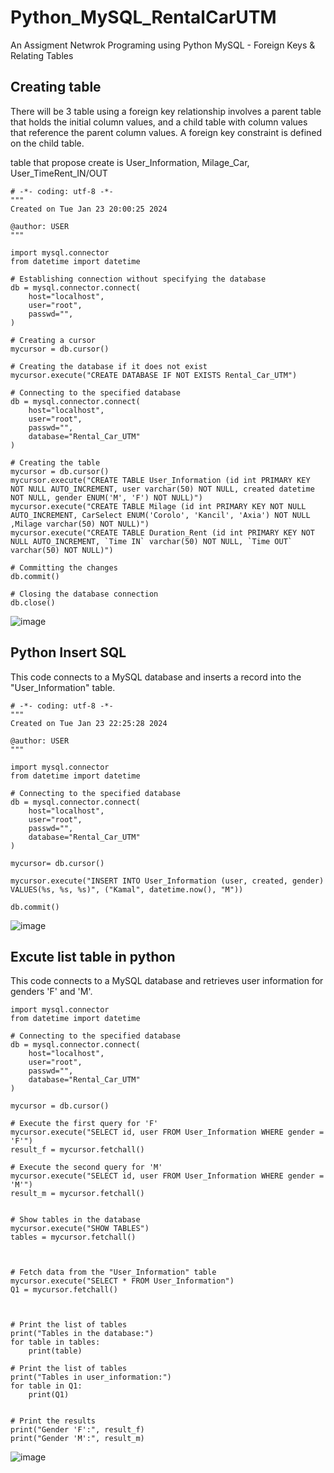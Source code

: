 # Python_MySQL_RentalCarUTM
An Assigment Netwrok Programing using Python MySQL  - Foreign Keys &amp; Relating Tables

## Creating table 
There will be 3 table using a foreign key relationship involves a parent table that holds the initial column values, and a child table with column values that reference the parent column values. A foreign key constraint is defined on the child table. 

table that propose create is User_Information, Milage_Car, User_TimeRent_IN/OUT

```
# -*- coding: utf-8 -*-
"""
Created on Tue Jan 23 20:00:25 2024

@author: USER
"""

import mysql.connector 
from datetime import datetime

# Establishing connection without specifying the database
db = mysql.connector.connect(
    host="localhost",
    user="root",
    passwd="",
)

# Creating a cursor
mycursor = db.cursor()

# Creating the database if it does not exist
mycursor.execute("CREATE DATABASE IF NOT EXISTS Rental_Car_UTM")

# Connecting to the specified database
db = mysql.connector.connect(
    host="localhost",
    user="root",
    passwd="",
    database="Rental_Car_UTM"
)

# Creating the table
mycursor = db.cursor()
mycursor.execute("CREATE TABLE User_Information (id int PRIMARY KEY NOT NULL AUTO_INCREMENT, user varchar(50) NOT NULL, created datetime NOT NULL, gender ENUM('M', 'F') NOT NULL)")
mycursor.execute("CREATE TABLE Milage (id int PRIMARY KEY NOT NULL AUTO_INCREMENT, CarSelect ENUM('Corolo', 'Kancil', 'Axia') NOT NULL ,Milage varchar(50) NOT NULL)")
mycursor.execute("CREATE TABLE Duration_Rent (id int PRIMARY KEY NOT NULL AUTO_INCREMENT, `Time IN` varchar(50) NOT NULL, `Time OUT` varchar(50) NOT NULL)")

# Committing the changes
db.commit()

# Closing the database connection
db.close()

```
![image](https://github.com/faisalhazry/Python_MySQL_RentalCarUTM/assets/121289405/fe9e51be-b0fa-4507-95f4-90938b42a510)


## Python Insert SQL
This code connects to a MySQL database and inserts a record into the "User_Information" table.
```
# -*- coding: utf-8 -*-
"""
Created on Tue Jan 23 22:25:28 2024

@author: USER
"""

import mysql.connector 
from datetime import datetime

# Connecting to the specified database
db = mysql.connector.connect(
    host="localhost",
    user="root",
    passwd="",
    database="Rental_Car_UTM"
)

mycursor= db.cursor()

mycursor.execute("INSERT INTO User_Information (user, created, gender) VALUES(%s, %s, %s)", ("Kamal", datetime.now(), "M"))

db.commit()
```
![image](https://github.com/faisalhazry/Python_MySQL_RentalCarUTM/assets/121289405/d69051df-df6e-408d-b714-f7dfd5a2b14e)

## Excute list table in python 
This code connects to a MySQL database and retrieves user information for genders 'F' and 'M'.
```
import mysql.connector 
from datetime import datetime

# Connecting to the specified database
db = mysql.connector.connect(
    host="localhost",
    user="root",
    passwd="",
    database="Rental_Car_UTM"
)

mycursor = db.cursor()

# Execute the first query for 'F'
mycursor.execute("SELECT id, user FROM User_Information WHERE gender = 'F'")
result_f = mycursor.fetchall()

# Execute the second query for 'M'
mycursor.execute("SELECT id, user FROM User_Information WHERE gender = 'M'")
result_m = mycursor.fetchall()


# Show tables in the database
mycursor.execute("SHOW TABLES")
tables = mycursor.fetchall()



# Fetch data from the "User_Information" table
mycursor.execute("SELECT * FROM User_Information")
Q1 = mycursor.fetchall()



# Print the list of tables
print("Tables in the database:")
for table in tables:
    print(table)

# Print the list of tables
print("Tables in user_information:")
for table in Q1:
    print(Q1)


# Print the results
print("Gender 'F':", result_f)
print("Gender 'M':", result_m)
```
![image](https://github.com/faisalhazry/Python_MySQL_RentalCarUTM/assets/121289405/8416d8f9-bc7f-47dd-abf4-e176a2500ad1)



